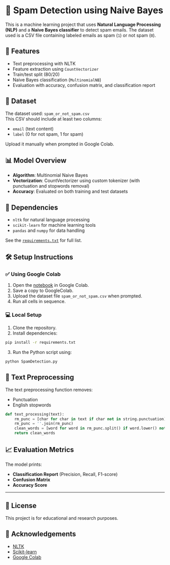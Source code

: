 # 📧 Spam Detection using Naive Bayes

This is a machine learning project that uses **Natural Language Processing (NLP)** and a **Naive Bayes classifier** to detect spam emails. The dataset used is a CSV file containing labeled emails as spam (`1`) or not spam (`0`).

## 🚀 Features

- Text preprocessing with NLTK
- Feature extraction using `CountVectorizer`
- Train/test split (80/20)
- Naive Bayes classification (`MultinomialNB`)
- Evaluation with accuracy, confusion matrix, and classification report

## 📁 Dataset

The dataset used: `spam_or_not_spam.csv`  
This CSV should include at least two columns:
- `email` (text content)
- `label` (0 for not spam, 1 for spam)

Upload it manually when prompted in Google Colab.

## 📊 Model Overview

- **Algorithm**: Multinomial Naive Bayes
- **Vectorization**: CountVectorizer using custom tokenizer (with punctuation and stopwords removal)
- **Accuracy**: Evaluated on both training and test datasets

## 🧠 Dependencies

- `nltk` for natural language processing
- `scikit-learn` for machine learning tools
- `pandas` and `numpy` for data handling

See the [`requirements.txt`](./requirements.txt) for full list.

## 🛠️ Setup Instructions

### ✅ Using Google Colab

1. Open the [notebook](https://colab.research.google.com/drive/1tE-1aEUiC4OAEFZghhEoUYqNeHYMxLiK?usp=sharing) in Google Colab.
2. Save a copy to GoogleColab.
3. Upload the dataset file `spam_or_not_spam.csv` when prompted.
4. Run all cells in sequence.

### 💻 Local Setup

1. Clone the repository.
2. Install dependencies:

```bash
pip install -r requirements.txt
```

3. Run the Python script using:

```bash
python SpamDetection.py
```

## 🧹 Text Preprocessing

The text preprocessing function removes:
- Punctuation
- English stopwords

```python
def text_processing(text):
    rm_punc = [char for char in text if char not in string.punctuation]
    rm_punc = ''.join(rm_punc)
    clean_words = [word for word in rm_punc.split() if word.lower() not in stopwords.words('english')]
    return clean_words
```

## 📈 Evaluation Metrics

The model prints:
- **Classification Report** (Precision, Recall, F1-score)
- **Confusion Matrix**
- **Accuracy Score**

---

## 🧾 License

This project is for educational and research purposes.

## 🙌 Acknowledgements

- [NLTK](https://www.nltk.org/)
- [Scikit-learn](https://scikit-learn.org/)
- [Google Colab](https://colab.research.google.com/)
